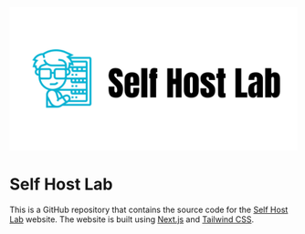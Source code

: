 ![tailwind-nextjs-banner](/public/static/images/twitter-card.png)

# Self Host Lab

This is a GitHub repository that contains the source code for the [Self Host Lab](https://selfhostlabs.dev) website. The website is built using [Next.js](https://nextjs.org) and [Tailwind CSS](https://tailwindcss.com).
